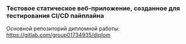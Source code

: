 ### Тестовое статическое веб-приложение, созданное для тестирования CI/CD пайплайна
Основной репозиторий дипломной работы: https://gitlab.com/group01734935/diplom